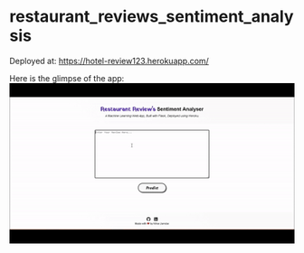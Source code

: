 # restaurant_reviews_sentiment_analysis

Deployed at: https://hotel-review123.herokuapp.com/


Here is the glimpse of the app:
![GIF](gif_review.gif)

